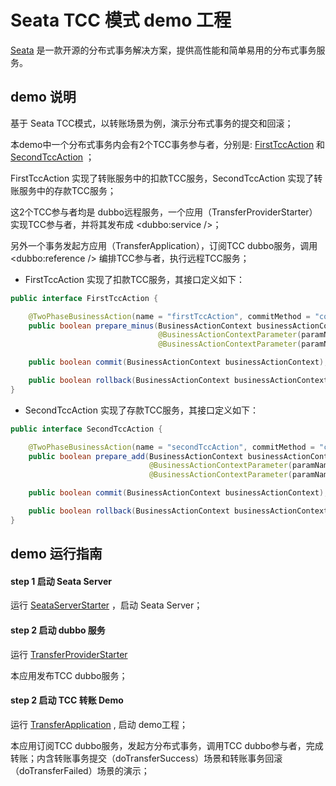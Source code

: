 # Seata TCC 模式 demo 工程

[Seata](https://github.com/seata/seata) 是一款开源的分布式事务解决方案，提供高性能和简单易用的分布式事务服务。

## demo 说明

基于 Seata TCC模式，以转账场景为例，演示分布式事务的提交和回滚；

本demo中一个分布式事务内会有2个TCC事务参与者，分别是: [FirstTccAction](https://github.com/seata/seata-samples/blob/master/tcc/transfer-tcc-sample/src/main/java/io/seata/samples/tcc/transfer/action/FirstTccAction.java)
和 [SecondTccAction](https://github.com/seata/seata-samples/blob/master/tcc/transfer-tcc-sample/src/main/java/io/seata/samples/tcc/transfer/action/SecondTccAction.java)
；

FirstTccAction 实现了转账服务中的扣款TCC服务，SecondTccAction 实现了转账服务中的存款TCC服务；

这2个TCC参与者均是 dubbo远程服务，一个应用（TransferProviderStarter）实现TCC参与者，并将其发布成 <dubbo:service />；

另外一个事务发起方应用（TransferApplication），订阅TCC dubbo服务，调用 <dubbo:reference /> 编排TCC参与者，执行远程TCC服务；

- FirstTccAction 实现了扣款TCC服务，其接口定义如下：

```java
public interface FirstTccAction {

    @TwoPhaseBusinessAction(name = "firstTccAction", commitMethod = "commit", rollbackMethod = "rollback")
    public boolean prepare_minus(BusinessActionContext businessActionContext,
                                 @BusinessActionContextParameter(paramName = "accountNo") String accountNo,
                                 @BusinessActionContextParameter(paramName = "amount") double amount);

    public boolean commit(BusinessActionContext businessActionContext);

    public boolean rollback(BusinessActionContext businessActionContext);
}

```

- SecondTccAction 实现了存款TCC服务，其接口定义如下：

```java
public interface SecondTccAction {

    @TwoPhaseBusinessAction(name = "secondTccAction", commitMethod = "commit", rollbackMethod = "rollback")
    public boolean prepare_add(BusinessActionContext businessActionContext,
                               @BusinessActionContextParameter(paramName = "accountNo") String accountNo,
                               @BusinessActionContextParameter(paramName = "amount") double amount);

    public boolean commit(BusinessActionContext businessActionContext);

    public boolean rollback(BusinessActionContext businessActionContext);
}

```

## demo 运行指南

#### step 1 启动 Seata Server

运行 [SeataServerStarter](https://github.com/seata/seata-samples/blob/master/tcc/transfer-tcc-sample/src/test/java/io/seata/samples/tcc/SeataServerStarter.java)
，启动 Seata Server；

#### step 2 启动 dubbo 服务

运行 [TransferProviderStarter](https://github.com/seata/seata-samples/blob/master/tcc/transfer-tcc-sample/src/main/java/io/seata/samples/tcc/transfer/starter/TransferProviderStarter.java)

本应用发布TCC dubbo服务；

#### step 2 启动 TCC 转账 Demo

运行 [TransferApplication](https://github.com/seata/seata-samples/blob/master/tcc/transfer-tcc-sample/src/main/java/io/seata/samples/tcc/transfer/starter/TransferApplication.java)
, 启动 demo工程；

本应用订阅TCC dubbo服务，发起方分布式事务，调用TCC dubbo参与者，完成转账；内含转账事务提交（doTransferSuccess）场景和转账事务回滚（doTransferFailed）场景的演示；
